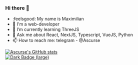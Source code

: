 ### Hi there 👋
- :feelsgood: My name is Maximilian
- :muscle: I'm a web-developer 
- 🌱 I’m currently learning ThreeJS
- 💬 Ask me about React, NextJS, Typescript, VueJS, Python
- 📫 How to reach me: telegram - @Ascurse

[![Ascurse's GitHub stats](https://github-readme-stats.vercel.app/api?username=Ascurse)](https://github.com/Ascurse/github-readme-stats)
<br>
<a href="https://www.codewars.com/users/Ascurse" target="_blank">
  <img alt="Dark Badge (large)" class="hidden dark:block" src="https://www.codewars.com/users/Ascurse/badges/large">
</a>
